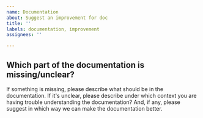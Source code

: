 ```yaml
---
name: Documentation
about: Suggest an improvement for doc
title: ''
labels: documentation, improvement
assignees: ''

---
```


##  Which part of the documentation is missing/unclear? 
If something is missing, please describe what should be in the documentation. If it's unclear, please describe under which context you are having trouble understanding the documentation? And, if any, please suggest in which way we can make the documentation better.
